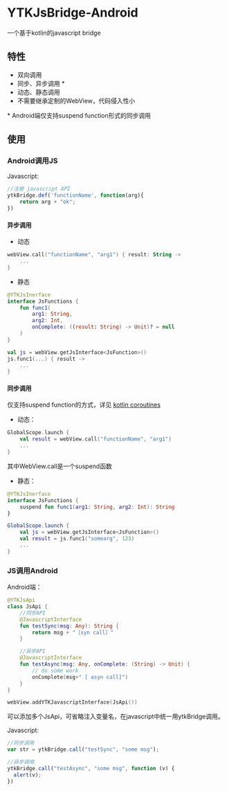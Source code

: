# YTKJsBridge-Android

一个基于kotlin的javascript bridge

## 特性

* 双向调用
* 同步、异步调用 \*
* 动态、静态调用
* 不需要继承定制的WebView，代码侵入性小

\* Android端仅支持suspend function形式的同步调用

## 使用

### Android调用JS

Javascript:

```javascript
//注册 javascript API
ytkBridge.def('functionName', function(arg){
    return arg + "ok";
})
```


#### 异步调用

* 动态

```kotlin
webView.call("functionName", "arg1") { result: String ->
    ...
}
```

* 静态

```kotlin
@YTKJsInerface
interface JsFunctions {
    fun func1(
        arg1: String,
        arg2: Int,
        onComplete: ((result: String) -> Unit)? = null
    )
}

val js = webView.getJsInterface<JsFunction>()
js.func1(...) { result ->
    ...
}
```

#### 同步调用

仅支持suspend function的方式，详见
[kotlin coroutines](https://kotlinlang.org/docs/reference/coroutines-overview.html)

* 动态：

```kotlin
GlobalScope.launch {
    val result = webView.call("functionName", "arg1")
    ...
}
```

其中WebView.call是一个suspend函数

* 静态：

```kotlin
@YTKJsInerface
interface JsFunctions {
    suspend fun func1(arg1: String, arg2: Int): String
}

GlobalScope.launch {
    val js = webView.getJsInterface<JsFunction>()
    val result = js.func1("somearg", 123)
    ...
}
```

### JS调用Android

Android端：

```kotlin
@YTKJsApi
class JsApi {
    //同步API
    @JavascriptInterface
    fun testSync(msg: Any): String {
        return msg + "［syn call］"
    }

    //异步API
    @JavascriptInterface
    fun testAsync(msg: Any, onComplete: (String) -> Unit) {
        // do some work
        onComplete(msg+" [ asyn call]")
    }
}

webView.addYTKJavascriptInterface(JsApi())
```

可以添加多个JsApi，可省略注入变量名，在javascript中统一用ytkBridge调用。

Javascript:

```javascript
//同步调用
var str = ytkBridge.call("testSync", "some msg");

//异步调用
ytkBridge.call("testAsync", "some msg", function (v) {
  alert(v);
})
```

